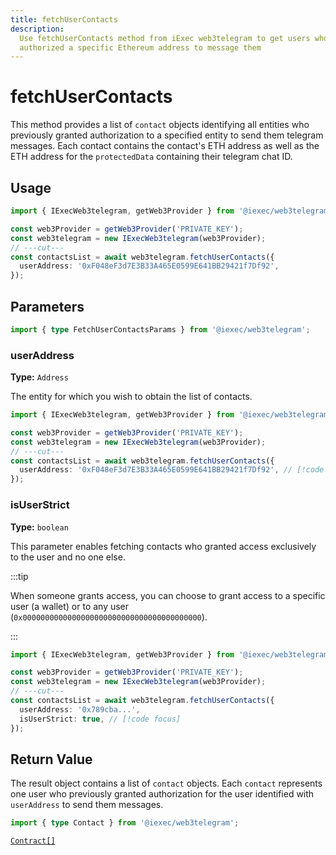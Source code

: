 ```yaml
---
title: fetchUserContacts
description:
  Use fetchUserContacts method from iExec web3telegram to get users who
  authorized a specific Ethereum address to message them
---
```


# fetchUserContacts

This method provides a list of `contact` objects identifying all entities who
previously granted authorization to a specified entity to send them telegram
messages. Each contact contains the contact's ETH address as well as the ETH
address for the `protectedData` containing their telegram chat ID.

## Usage

```ts twoslash
import { IExecWeb3telegram, getWeb3Provider } from '@iexec/web3telegram';

const web3Provider = getWeb3Provider('PRIVATE_KEY');
const web3telegram = new IExecWeb3telegram(web3Provider);
// ---cut---
const contactsList = await web3telegram.fetchUserContacts({
  userAddress: '0xF048eF3d7E3B33A465E0599E641BB29421f7Df92',
});
```

## Parameters

```ts twoslash
import { type FetchUserContactsParams } from '@iexec/web3telegram';
```

### userAddress

**Type:** `Address`

The entity for which you wish to obtain the list of contacts.

```ts twoslash
import { IExecWeb3telegram, getWeb3Provider } from '@iexec/web3telegram';

const web3Provider = getWeb3Provider('PRIVATE_KEY');
const web3telegram = new IExecWeb3telegram(web3Provider);
// ---cut---
const contactsList = await web3telegram.fetchUserContacts({
  userAddress: '0xF048eF3d7E3B33A465E0599E641BB29421f7Df92', // [!code focus]
});
```

### isUserStrict <OptionalBadge />

**Type:** `boolean`

This parameter enables fetching contacts who granted access exclusively to the
user and no one else.

:::tip

When someone grants access, you can choose to grant access to a specific user (a
wallet) or to any user (`0x0000000000000000000000000000000000000000`).

:::

```ts twoslash
import { IExecWeb3telegram, getWeb3Provider } from '@iexec/web3telegram';

const web3Provider = getWeb3Provider('PRIVATE_KEY');
const web3telegram = new IExecWeb3telegram(web3Provider);
// ---cut---
const contactsList = await web3telegram.fetchUserContacts({
  userAddress: '0x789cba...',
  isUserStrict: true, // [!code focus]
});
```

## Return Value

The result object contains a list of `contact` objects. Each `contact`
represents one user who previously granted authorization for the user identified
with `userAddress` to send them messages.

```ts twoslash
import { type Contact } from '@iexec/web3telegram';
```

[`Contract[]`](/references/dataProtector/types#contact)

<script setup>
import OptionalBadge from '@/components/OptionalBadge.vue'
</script>
